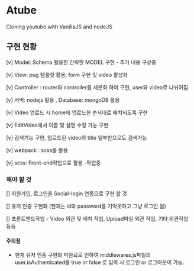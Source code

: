 # Atube

Cloning youtube with VanillaJS and nodeJS

## 구현 현황

[v] Model: Schema 활용한 간략한 MODEL 구현 - 추가 내용 구상중

[v] View: pug 템플릿 활용, form 구현 및 video 활성화

[v] Controller : router와 controller를 세분화 하여 구현, user와 video로 나뉘어짐

[v] 서버: nodejs 활용 , Database: mongoDB 활용

[v] Video 업로드 시 home에 업로드한 순서대로 배치되도록 구현

[v] EditVideo에서 이름 및 설명 수정 가능 구현

[v] 검색기능 구현, 업로드된 video의 title 일부만으로도 검색가능

[v] webpack : scss를 활용

[v] scss: Front-end작업으로 활용 -작업중

### 해야 할 것

[] 회원가입, 로그인을 Social-login 연동으로 구현 할 것

[] 유저 인증 구현화 (현재는 id와 password를 기억못하고 그냥 로그인 됨)

[] 프론트엔드작업 - Video 외관 및 배치 작업, Upload파일 외관 작업, 기타 외관작업 등등

#### 주의점

- 현재 유저 인증 구현화 미완료로 인하여 middlewares.js파일의 user.isAuthenticated를
  true or false 로 입력 시 로그인 or 로그아웃이 가능.
